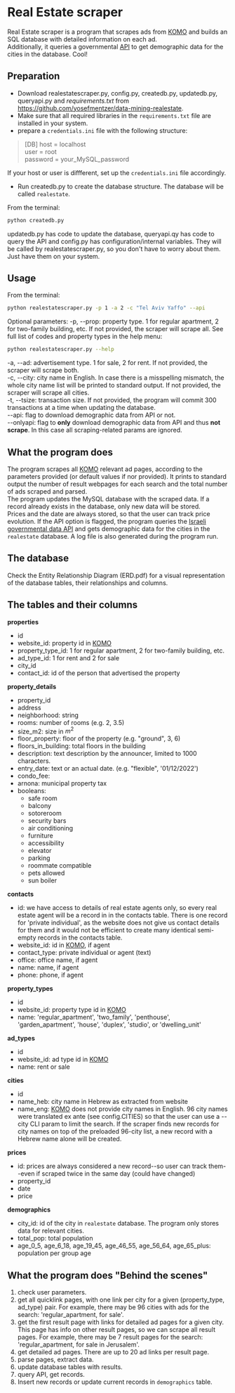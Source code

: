 # Real Estate scraper
Real Estate scraper is a program that scrapes ads from [KOMO](https://www.komo.co.il) and builds an SQL database with detailed information on each ad.  
Additionally, it queries a governmental [API](https://info.data.gov.il/datagov/home/) to get demographic data for the cities in the database. Cool!

## Preparation
- Download realestatescraper.py, config.py, createdb.py, updatedb.py, queryapi.py and *requirements.txt* from https://github.com/yosefmentzer/data-mining-realestate.
- Make sure that all required libraries in the `requirements.txt` file are installed in your system.
- prepare a `credentials.ini` file with the following structure:

> [DB]
host = localhost  
user = root  
password = your_MySQL_password

If your host or user is diffferent, set up the `credentials.ini` file accordingly.

- Run createdb.py to create the database structure. The database will be called `realestate`.

From the terminal:
```bash
python createdb.py
```
updatedb.py has code to update the database, queryapi.qy has code to query the API and config.py has configuration/internal variables. They will be called by realestatescraper.py, so you don't have to worry about them. Just have them on your system.

## Usage
From the terminal:
```bash
python realestatescraper.py -p 1 -a 2 -c "Tel Aviv Yaffo" --api
```
Optional parameters:
-p, --prop: property type. 1 for regular apartment, 2 for two-family building, etc. If not provided, the scraper will scrape all. See full list of codes and property types in the help menu:
```bash
python realestatescraper.py --help
```
-a, --ad: advertisement type. 1 for sale, 2 for rent. If not provided, the scraper will scrape both.  
-c, --city: city name in English. In case there is a misspelling mismatch, the whole city name list will be printed to standard output. If not provided, the scraper will scrape all cities.  
-t, --tsize: transaction size. If not provided, the program will commit 300 transactions at a time when updating the database.  
--api: flag to download demographic data from API or not.  
--onlyapi: flag to **only** download demographic data from API and thus **not scrape**. In this case all scraping-related params are ignored.

## What the program does
The program scrapes all [KOMO](https://www.komo.co.il) relevant ad pages, according to the parameters provided (or default values if nor provided).
It prints to standard output the number of result webpages for each search and the total number of ads scraped and parsed.  
The program updates the MySQL database with the scraped data.
If a record already exists in the database, only new data will be stored.  
Prices and the date are always stored, so that the user can track price evolution.
If the API option is flagged, the program queries the [Israeli governmental data API](https://data.gov.il/) and gets demographic data for the cities in the `realestate` database.
A log file is also generated during the program run.

## The database
Check the Entity Relationship Diagram (ERD.pdf) for a visual representation of the database tables, their relationships and columns.


## The tables and their columns

**properties**
- id
- website_id: property id in [KOMO](https://www.komo.co.il)
- property_type_id: 1 for regular apartment, 2 for two-family building, etc.
- ad_type_id: 1 for rent and 2 for sale
- city_id
- contact_id: id of the person that advertised the property

**property_details**
- property_id
- address
- neighborhood: string
- rooms: number of rooms (e.g. 2, 3.5)
- size_m2: size in $m^2$
- floor_property: floor of the property (e.g. "ground", 3, 6) 
- floors_in_building: total floors in the building
- description: text description by the announcer, limited to 1000 characters.
- entry_date: text or an actual date. (e.g. "flexible", '01/12/2022')  
- condo_fee:
- arnona: municipal property tax
- booleans:
    - safe room
    - balcony
    - sotoreroom
    - security bars
    - air conditioning
    - furniture
    - accessibility
    - elevator
    - parking
    - roommate compatible
    - pets allowed
    - sun boiler
    
**contacts**
- id:  we have access to details of real estate agents only, so every real estate agent will be a record in in the contacts table. There is one record for 'private individual', as the website does not give us contact details for them and it would not be efficient to create many identical semi-empty records in the contacts table.
- website_id: id in [KOMO](https://www.komo.co.il), if agent
- contact_type: private individual or agent (text)
- office: office name, if agent
- name: name, if agent
- phone: phone, if agent

**property_types**
- id
- website_id: property type id in [KOMO](https://www.komo.co.il)
- name: 'regular_apartment',  'two_family',  'penthouse',  'garden_apartment',  'house',  'duplex', 'studio',  or 'dwelling_unit'

**ad_types**
- id
- website_id: ad type id in [KOMO](https://www.komo.co.il)
- name: rent or sale

**cities**
- id
- name_heb: city name in Hebrew as extracted from website
- name_eng: [KOMO](https://www.komo.co.il) does not provide city names in English. 96 city names were translated ex ante (see config.CITIES) so that the user can use a --city CLI param to limit the search.  If the scraper finds new records for city names on top of the preloaded 96-city list, a new record with a Hebrew name alone will be created.

**prices**
- id: prices are always considered a new record--so user can track them--even if scraped twice in the same day (could have changed)
- property_id
- date
- price

**demographics**
- city_id: id of the city in `realestate` database. The program only stores data for relevant cities.
- total_pop: total population
- age_0_5, age_6_18, age_19_45, age_46_55, age_56_64, age_65_plus: population per group age

## What the program does "Behind the scenes"

1. check user parameters.
2. get all quicklink pages, with one link per city for a given (property_type, ad_type) pair. For example, there may be 96 cities with ads for the search: 'regular_apartment, for sale'.
3. get the first result page with links for detailed ad pages for a given city. This page has info on other result pages, so we can scrape all result pages. For example, there may be 7 result pages for the search: 'regular_apartment, for sale in Jerusalem'.
4. get detailed ad pages. There are up to 20 ad links per result page.
5. parse pages, extract data.
6. update database tables with results.
7. query API, get records.
8. Insert new records or update current records in `demographics` table.
